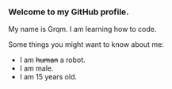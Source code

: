 ### Welcome to my GitHub profile.
My name is Grqm. I am learning how to code.

Some things you might want to know about me:
- I am ~~human~~ a robot.
- I am male.
- I am 15 years old.
